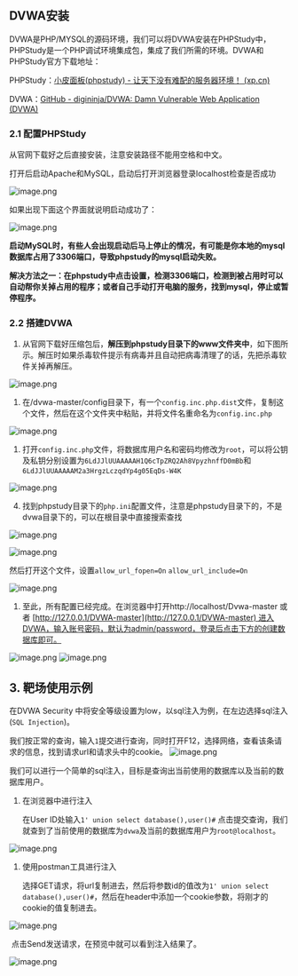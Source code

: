 ##  DVWA安装

DVWA是PHP/MYSQL的源码环境，我们可以将DVWA安装在PHPStudy中，PHPStudy是一个PHP调试环境集成包，集成了我们所需的环境。DVWA和PHPStudy官方下载地址：

PHPStudy：[小皮面板(phpstudy) - 让天下没有难配的服务器环境！ (xp.cn)](https://www.xp.cn/)

DVWA：[GitHub - digininja/DVWA: Damn Vulnerable Web Application (DVWA)](https://github.com/digininja/DVWA)

### 2.1 配置PHPStudy

从官网下载好之后直接安装，注意安装路径不能用空格和中文。

打开后启动Apache和MySQL，启动后打开浏览器登录localhost检查是否成功

![image.png](https://pic.myla.eu.org/file/1741063248475_image.png)

如果出现下面这个界面就说明启动成功了：

![image.png](https://pic.myla.eu.org/file/1741063248283_image.png)

**启动MySQL时，有些人会出现启动后马上停止的情况，有可能是你本地的mysql数据库占用了3306端口，导致phpstudy的mysql启动失败。**

**解决方法之一：在phpstudy中点击设置，检测3306端口，检测到被占用时可以自动帮你关掉占用的程序；或者自己手动打开电脑的服务，找到mysql，停止或暂停程序。**

### 2.2 搭建DVWA

1. 从官网下载好压缩包后，**解压到phpstudy目录下的www文件夹中**，如下图所示。解压时如果杀毒软件提示有病毒并且自动把病毒清理了的话，先把杀毒软件关掉再解压。

![image.png](https://pic.myla.eu.org/file/1741063256416_image.png)

1. 在/dvwa-master/config目录下，有一个`config.inc.php.dist`文件，复制这个文件，然后在这个文件夹中粘贴，并将文件名重命名为`config.inc.php`

![image.png](https://pic.myla.eu.org/file/1741063265669_image.png)

1. 打开`config.inc.php`文件，将数据库用户名和密码均修改为`root`，可以将公钥及私钥分别设置为`6LdJJlUUAAAAAH1Q6cTpZRQ2Ah8VpyzhnffD0mBb`和`6LdJJlUUAAAAAM2a3HrgzLczqdYp4g05EqDs-W4K`
    
  ![image.png](https://pic.myla.eu.org/file/1741063267620_image.png)
    
4. 找到phpstudy目录下的`php.ini`配置文件，注意是phpstudy目录下的，不是dvwa目录下的，可以在根目录中直接搜索查找
    
![image.png](https://pic.myla.eu.org/file/1741063279380_image.png)
    

![image.png](https://pic.myla.eu.org/file/1741063288361_image.png)

然后打开这个文件，设置`allow_url_fopen=On` `allow_url_include=On`

![image.png](https://pic.myla.eu.org/file/1741063302741_image.png)

1. 至此，所有配置已经完成。在浏览器中打开http://localhost/Dvwa-master 或者 [http://127.0.0.1/DVWA-master](http://127.0.0.1/DVWA-master) 进入DVWA，输入账号密码，默认为admin/password，登录后点击下方的创建数据库即可。

![image.png](https://pic.myla.eu.org/file/1741063302245_image.png)
![image.png](https://pic.myla.eu.org/file/1741063304715_image.png)

## 3. 靶场使用示例

在DVWA Security 中将安全等级设置为low，以sql注入为例，在左边选择sql注入(`SQL Injection`)。

我们按正常的查询，输入`1`提交进行查询，同时打开F12，选择网络，查看该条请求的信息，找到请求url和请求头中的cookie。
![image.png](https://pic.myla.eu.org/file/1741063322184_image.png)

我们可以进行一个简单的sql注入，目标是查询出当前使用的数据库以及当前的数据库用户。

1. 在浏览器中进行注入
    
    在User ID处输入`1' union select database(),user()#` 点击提交查询，我们就查到了当前使用的数据库为`dvwa`及当前的数据库用户为`root@localhost`。
    

![image.png](https://pic.myla.eu.org/file/1741063325262_image.png)

1. 使用postman工具进行注入
    
    选择GET请求，将url复制进去，然后将参数id的值改为`1' union select database(),user()#`，然后在header中添加一个cookie参数，将刚才的cookie的值复制进去。
    
![image.png](https://pic.myla.eu.org/file/1741063334917_image.png)
    

​ 点击Send发送请求，在预览中就可以看到注入结果了。

![image.png](https://pic.myla.eu.org/file/1741063338425_image.png)
